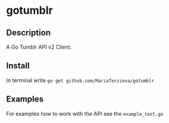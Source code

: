 gotumblr
========

Description
-----------

A Go Tumblr API v2 Client.

Install
-------

In terminal write `go get github.com/MariaTerzieva/gotumblr`

Examples
--------

For examples how to work with the API see the `example_test.go`
